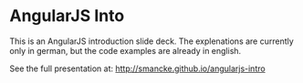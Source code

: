 
AngularJS Into
===============

This is an AngularJS introduction slide deck.
The explenations are currently only in german, but the code examples are already in english.

See the full presentation at:
http://smancke.github.io/angularjs-intro
